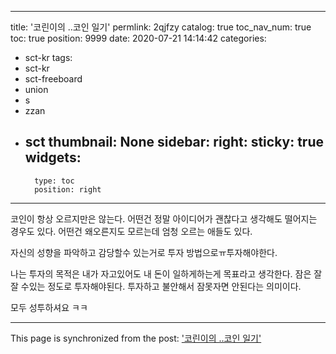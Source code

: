 
---
title: '코린이의 ..코인 일기'
permlink: 2qjfzy
catalog: true
toc_nav_num: true
toc: true
position: 9999
date: 2020-07-21 14:14:42
categories:
- sct-kr
tags:
- sct-kr
- sct-freeboard
- union
- s
- zzan
- sct
thumbnail: None
sidebar:
    right:
        sticky: true
widgets:
    -
        type: toc
        position: right
---


코인이 항상 오르지만은 않는다. 어떤건 정말 아이디어가 괜찮다고 생각해도 떨어지는 경우도 있다.  어떤건 왜오른지도 모르는데 엄청 오르는 애들도 있다.

자신의 성향을 파악하고 감당할수 있는거로 투자 방법으로ㅠ투자해야한다.

나는 투자의 목적은 내가 자고있어도 내 돈이 일하게하는게 목표라고 생각한다. 잠은 잘 잘 수있는 정도로 투자해야된다. 투자하고 불안해서 잠못자면 안된다는 의미이다.

모두 성투하셔요 ㅋㅋ

- - -

This page is synchronized from the post: ['코린이의 ..코인 일기'](https://steemit.com/@jacobyu/2qjfzy)
